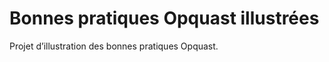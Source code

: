 Bonnes pratiques Opquast illustrées
===================================

Projet d’illustration des bonnes pratiques Opquast.
